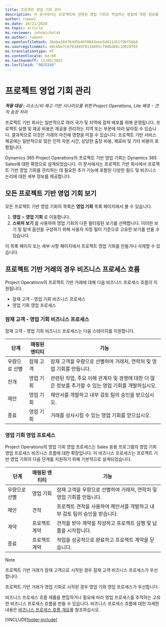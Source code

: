 ```yaml
---
title: 프로젝트 영업 기회 관리
description: 이 문서에서는 프로젝트와 관련된 영업 기회로 작업하는 방법에 대한 정보를 제공합니다.
author: rumant
ms.date: 10/21/2020
ms.topic: article
ms.reviewer: johnmichalak
ms.author: rumant
ms.openlocfilehash: 56eba38476dd5b49f0043eee5d411d51f9bf56b8
ms.sourcegitcommit: e0cbbe7c6f03d4978134405cf04bd8bc1d019f65
ms.translationtype: HT
ms.contentlocale: ko-KR
ms.lasthandoff: 12/05/2022
ms.locfileid: "9825340"
---
```

# <a name="manage-project-opportunities"></a>프로젝트 영업 기회 관리

_**적용 대상 :** 리소스/비 재고 기반 시나리오를 위한 Project Operations, Lite 배포 - 견적 송장 처리_

프로젝트 기반 회사는 일반적으로 여러 국가 및 지역에 걸쳐 배포를 위해 운영됩니다. 프로젝트 실행 및 제공 비용은 제공을 관리하는 지역 또는 부문에 따라 달라질 수 있습니다. 결과적으로 이것은 거래의 마진에 영향을 미칠 수 있습니다. 프로젝트 기반 서비스 제공에는 일반적으로 많은 인적 자원 시간, 상당한 출장 비용, 재료비 및 기타 비용이 포함됩니다.

Dynamics 365 Project Operations의 프로젝트 기반 영업 기회는 Dynamics 365 Sales에 대한 확장으로 설계되었습니다. 이 문서에서는 프로젝트 기반 회사에서 프로젝트 기반 영업 기회를 관리하는 데 필요한 추가 기능에 포함된 다양한 필드 및 비즈니스 논리에 대한 세부 정보를 제공합니다.

## <a name="view-all-project-based-opportunities"></a>모든 프로젝트 기반 영업 기회 보기

모든 프로젝트 기반 영업 기회의 목록은 **영업 기회** 목록 페이지에서 볼 수 있습니다. 

1. **영업** > **영업 기회** 로 이동합니다.
2. **스위처 보기** 를 사용하여 영업 기회의 다른 필터링된 보기를 선택합니다. 이러한 보기 및 탐색 옵션을 구성하기 위해 사용자 지정 필터 기준으로 고유한 보기를 만들 수 있습니다.

이 목록 페이지 또는 세부 사항 페이지에서 프로젝트 영업 기회를 만들거나 삭제할 수 있습니다.

## <a name="business-process-flow-for-project-based-deals"></a>프로젝트 기반 거래의 경우 비즈니스 프로세스 흐름

Project Operations의 프로젝트 기반 거래에 대해 다음 비즈니스 프로세스 흐름이 지원됩니다.

- 잠재 고객 - 영업 기회 비즈니스 프로세스
- 영업 기회 영업 프로세스

### <a name="lead-to-opportunity-business-process"></a>잠재 고객 - 영업 기회 비즈니스 프로세스 
잠재 고객 - 영업 기회 비즈니스 프로세스는 다음 스테이지를 지원합니다.

| 단계 | 매핑된 엔티티 | 기능 |
| --- | --- | --- |
| 우량으로 선별 | 잠재 고객 | 잠재 고객을 우량으로 선별하여 거래처, 연락처 및 영업 기회를 만듭니다. |
| 전개 | 영업 기회 | 관련된 작업, 주요 이해 관계자 및 경쟁에 대한 더 많은 정보를 추가할 수 있는 영업 기회를 개발하십시오. |
| 제안 | 영업 기회 | 제안서를 개발하고 내부 검토 팀의 승인을 받으십시오. |
| 종료 | 영업 기회 | 거래를 성사시킬 수 있는 영업 기회를 얻으십시오. |

### <a name="opportunity-sales-process"></a>영업 기회 영업 프로세스
Project Operations의 영업 기회 영업 프로세스는 Sales 응용 프로그램의 영업 기회 영업 프로세스 비즈니스 흐름에 대한 확장입니다. 이 비즈니스 프로세스는 프로젝트 기반 영업 기회의 다음 단계를 지원하기 위해 기본적으로 설계되었습니다.

| 단계 | 매핑된 엔티티 | 기능 |
| --- | --- | --- |
| 우량으로 선별 | 영업 기회 | 잠재 고객을 우량으로 선별하여 거래처, 연락처 및 영업 기회를 만듭니다. |
| 제안 | 견적 | 프로젝트 견적을 사용하여 제안서를 개발하고 내부 검토 팀의 승인을 받습니다. |
| 계약 | 프로젝트 계약 | 견적을 받아 계약을 작성하고 프로젝트 실행 및 납품을 시작합니다. |
| 종료 | 프로젝트 계약 | 작업을 성공적으로 완료하고 프로젝트 계약을 닫습니다. |

> [!NOTE]
> 프로젝트 기반 거래가 잠재 고객으로 시작된 경우 잠재 고객 비즈니스 프로세스가 우선합니다.
>
> 프로젝트 기반 거래가 영업 기회로 시작된 경우 영업 기회 영업 프로세스가 우선합니다.

비즈니스 프로세스 흐름 제품을 편집하거나 필요에 따라 영업 프로세스를 추적하는 고유한 비즈니스 프로세스 흐름을 만들 수 있습니다. 비즈니스 프로세스 흐름에 대한 자세한 내용은 [비즈니스 프로세스 흐름 개요](/dynamics365/customerengagement/on-premises/customize/business-process-flows-overview)를 참조하십시오.


[!INCLUDE[footer-include](../includes/footer-banner.md)]

